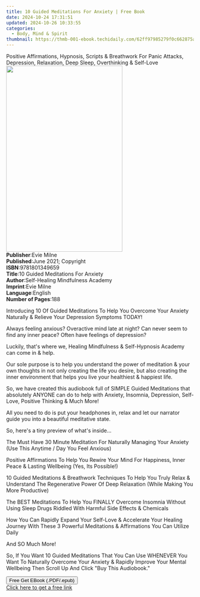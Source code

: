 ```yaml
---
title: 10 Guided Meditations For Anxiety | Free Book
date: 2024-10-24 17:31:51
updated: 2024-10-26 10:33:55
categories:
  - Body, Mind & Spirit
thumbnail: https://thmb-001-ebook.techidaily.com/62ff97985279f0c662875a8b7ab0067dbcff5f605bf18344b9f3be3f25b22505.jpg
---
```

<main id="book-container">
  <div class="flex flex-col">
    <div class="book-brief flex-1 py-6 px-4 sm:p-6 md:py-10 md:px-8">
      <!-- brief-->
      <div class="book-brief-main">
        Positive Affirmations, Hypnosis, Scripts & Breathwork For Panic Attacks,
        Depression, Relaxation, Deep Sleep, Overthinking & Self-Love
      </div>
    </div>
    <div
      class="book-meta-info flex-1 grid gap-4 col-start-1 col-end-3 row-start-1 sm:mb-6 sm:grid-cols-4 lg:gap-6 lg:col-start-2 lg:row-end-6 lg:row-span-6 lg:mb-0"
    >
      <div
        class="book-meta-info-left place-content-center mt-4 p-4 text-sm leading-6 col-start-2 col-span-2 dark:text-slate-400"
      >
        <img
          class="w-full h-500 object-cover rounded-lg sm:h-255 sm:col-span-2 lg:col-span-full"
          src="https://img-001-ebook.techidaily.com/d7674a4710173327e9559c137536b033750985bfb5a397817ce96517f0b55448.jpg"
          alt=""
          width="312"
          height="500"
        />
      </div>
      <div
        class="book-meta-info-right mt-2 col-start-1 row-start-2 col-span-3 self-center"
      >
        <!-- meta data  -->
        <div class="flex flex-col px-4 md:px-8">
          <div class="flex-1">
            <strong>Publisher</strong>:<span class="px-2">Evie Milne</span>
          </div>
          <div class="flex-1">
            <strong>Published</strong>:<span class="px-2"
              >June 2021; Copyright</span
            >
          </div>
          <div class="flex-1">
            <strong>ISBN</strong>:<span class="px-2">9781801349659</span>
          </div>
          <div class="flex-1">
            <strong>Title</strong>:<span class="px-2"
              >10 Guided Meditations For Anxiety</span
            >
          </div>
          <div class="flex-1">
            <strong>Author</strong>:<span class="px-2"
              >Self-Healing Mindfulness Academy</span
            >
          </div>
          <div class="flex-1">
            <strong>Imprint</strong>:<span class="px-2">Evie Milne</span>
          </div>
          <div class="flex-1">
            <strong>Language</strong>:<span class="px-2">English</span>
          </div>
          <div class="flex-1">
            <strong>Number of Pages</strong>:<span class="px-2">188</span>
          </div>
        </div>
      </div>
    </div>
    <div class="book-description flex-1 py-6 px-4 sm:p-6 md:py-10 md:px-8">
      <div class="book-description-main">
        <div accordion-content="" id="description">
          <p></p>
          <p>
            Introducing 10 Of Guided Meditations To Help You Overcome Your
            Anxiety Naturally &amp; Relieve Your Depression Symptoms TODAY!
          </p>
          <p>
            Always feeling anxious? Overactive mind late at night? Can never
            seem to find any inner peace? Often have feelings of depression?
          </p>
          <p>
            Luckily, that's where we, Healing Mindfulness &amp; Self-Hypnosis
            Academy can come in &amp; help.
          </p>
          <p>
            Our sole purpose is to help you understand the power of meditation
            &amp; your own thoughts in not only creating the life you desire,
            but also creating the inner environment that helps you live your
            healthiest &amp; happiest life.&nbsp;
          </p>
          <p>
            So, we have created this audiobook full of SIMPLE Guided Meditations
            that absolutely ANYONE can do to help with Anxiety, Insomnia,
            Depression, Self-Love, Positive Thinking &amp; Much More!&nbsp;
          </p>
          <p>
            All you need to do is put your headphones in, relax and let our
            narrator guide you into a beautiful meditative state.&nbsp;
          </p>
          <p>So, here's a tiny preview of what's inside...</p>
          <p>
            The Must Have 30 Minute Meditation For Naturally Managing Your
            Anxiety (Use This Anytime / Day You Feel Anxious)
          </p>
          <p>
            Positive Affirmations To Help You Rewire Your Mind For Happiness,
            Inner Peace &amp; Lasting Wellbeing (Yes, Its Possible!)&nbsp;
          </p>
          <p>
            10 Guided Meditations &amp; Breathwork Techniques To Help You Truly
            Relax &amp; Understand The Regenerative Power Of Deep Relaxation
            (While Making You More Productive)
          </p>
          <p>
            The BEST Meditations To Help You FINALLY Overcome Insomnia Without
            Using Sleep Drugs Riddled With Harmful Side Effects &amp;
            Chemicals&nbsp;
          </p>
          <p>
            How You Can Rapidly Expand Your Self-Love &amp; Accelerate Your
            Healing Journey With These 3 Powerful Meditations &amp; Affirmations
            You Can Utilize Daily&nbsp;
          </p>
          <p>And SO Much More!&nbsp;</p>
          <p>
            So, If You Want 10 Guided Meditations That You Can Use WHENEVER You
            Want To Naturally Overcome Your Anxiety &amp; Rapidly Improve Your
            Mental Wellbeing Then Scroll Up And Click "Buy This
            Audiobook."&nbsp;
          </p>
          <p></p>
        </div>
        <div class="accordion-fader"></div>
      </div>
    </div>
    <div class="book-excerpts flex-1 py-6 px-4 sm:p-6 md:py-10 md:px-8"></div>
    <div
      class="book-about-author flex-1 py-6 px-4 sm:p-6 md:py-10 md:px-8"
    ></div>
    <div class="book-free-get flex-1 py-6 px-4 sm:p-6 md:py-10 md:px-8">
      <button
        id="btn-free-get"
        class="bg-blue-500 hover:bg-blue-700 text-white font-bold py-2 px-4 rounded"
      >
        Free Get EBook (.PDF/.epub)
      </button>
      <div id="countdown-display" class="px-2 text-lg mt-2"></div>
      <a
        id="free-link"
        class="hidden bg-blue-500 hover:bg-blue-700 text-white font-bold py-2 px-4 rounded"
        href="https://www.ebooks.com/en-us/book/210309589/10-guided-meditations-for-anxiety/self-healing-mindfulness-academy/"
        target="_blank"
        >Click here to get a free link</a
      >
    </div>
    <script>
      let countdownTime = 0;
      let countdownInterval = null;
      document
        .getElementById('btn-free-get')
        .addEventListener('click', startCountdown);
      function startCountdown() {
        countdownTime = new Date().getTime() + 60000 * 3;
        countdownInterval = setInterval(updateCountdown, 1000);
        document.getElementById('btn-free-get').disabled = true;
        document
          .getElementById('btn-free-get')
          .classList.add('bg-gray-500', 'cursor-not-allowed');
      }
      function updateCountdown() {
        let currentTime = new Date().getTime();
        let timeLeft = countdownTime - currentTime;
        let secondsLeft = Math.floor(timeLeft / 1000);
        document.getElementById('countdown-display').innerHTML =
          `Remaining time: ${secondsLeft} seconds.`;
        if (secondsLeft <= 0) {
          clearInterval(countdownInterval);
          document.getElementById('btn-free-get').classList.add('hidden');
          document.getElementById('free-link').classList.remove('hidden');
          document.getElementById('countdown-display').innerHTML = '';
        }
      }
    </script>
  </div>
</main>
